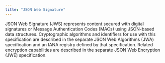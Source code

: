 ```yaml
---
title: "JSON Web Signature"
---
```


JSON Web Signature (JWS) represents content secured with digital signatures or Message Authentication Codes (MACs) using JSON-based data structures.  Cryptographic algorithms and identifiers for use with this specification are described in the separate JSON Web Algorithms (JWA) specification and an IANA registry defined by that specification.  Related encryption capabilities are described in the separate JSON Web Encryption (JWE) specification.

